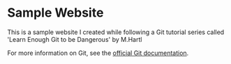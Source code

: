 # Sample Website

This is a sample website I created while following a Git tutorial series
called 'Learn Enough Git to be Dangerous' by M.Hartl

For more information on Git, see the
[official Git documentation](https://git-scm.com/).